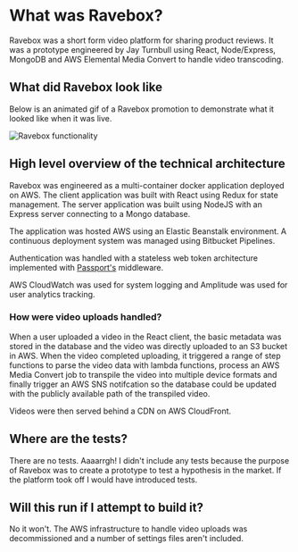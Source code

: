 # What was Ravebox? #

Ravebox was a short form video platform for sharing product reviews. It was a prototype engineered by Jay Turnbull using React, Node/Express, MongoDB and AWS Elemental Media Convert to handle video transcoding.

## What did Ravebox look like ##

Below is an animated gif of a Ravebox promotion to demonstrate what it looked like when it was live.

![Ravebox functionality](/images/ravebox_functionality.gif)

## High level overview of the technical architecture ##

Ravebox was engineered as a multi-container docker application deployed on AWS. The client application was built with React using Redux for state management. The server application was built using NodeJS with an Express server connecting to a Mongo database.

The application was hosted AWS using an Elastic Beanstalk environment. A continuous deployment system was managed using Bitbucket Pipelines.

Authentication was handled with a stateless web token architecture implemented with [Passport's](https://www.npmjs.com/package/passport) middleware.

AWS CloudWatch was used for system logging and Amplitude was used for user analytics tracking.

### How were video uploads handled? ###

When a user uploaded a video in the React client, the basic metadata was stored in the database and the video was directly uploaded to an S3 bucket in AWS. When the video completed uploading, it triggered a range of step functions to parse the video data with lambda functions, process an AWS Media Convert job to transpile the video into multiple device formats and finally trigger an AWS SNS notifcation so the database could be updated with the publicly available path of the transpiled video. 

Videos were then served behind a CDN on AWS CloudFront.

## Where are the tests? ##

There are no tests. Aaaarrgh! I didn't include any tests because the purpose of Ravebox was to create a prototype to test a hypothesis in the market. If the platform took off I would have introduced tests.

## Will this run if I attempt to build it? ##

No it won't. The AWS infrastructure to handle video uploads was decommissioned and a number of settings files aren't included.
